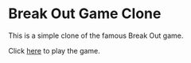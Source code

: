 # Break Out Game Clone

This is a simple clone of the famous Break Out game.

Click <a href='heojee1.github.io.Break-Out/index.html'>here</a> to play the game.
